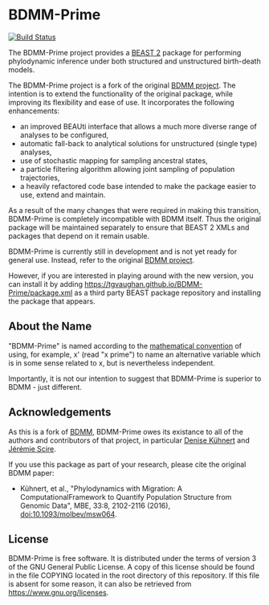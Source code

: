 BDMM-Prime
==========

[![Build Status](https://github.com/tgvaughan/BDMM-Prime/workflows/Unit%2Fintegration%20tests/badge.svg)](https://github.com/tgvaughan/BDMM-Prime/actions?query=workflow%3A%22Unit%2Fintegration+tests%22)

The BDMM-Prime project provides a [BEAST 2](http://www.beast2.org/) package for
performing phylodynamic inference under both structured and unstructured
birth-death models.

The BDMM-Prime project is a fork of the original
[BDMM project](https://github.com/denisekuehnert/bdmm).  The intention is to
extend the functionality of the original package, while improving its
flexibility and ease of use.  It incorporates the following enhancements:
- an improved BEAUti interface that allows a much more diverse range of analyses to be configured,
- automatic fall-back to analytical solutions for unstructured (single type) analyses,
- use of stochastic mapping for sampling ancestral states,
- a particle filtering algorithm allowing joint sampling of population trajectories,
- a heavily refactored code base intended to make the package easier to use,
  extend and maintain.

As a result of the many changes that were required in making this transition,
BDMM-Prime is completely incompatible with BDMM itself.  Thus the original
package will be maintained separately to ensure that BEAST 2 XMLs and packages
that depend on it remain usable.

BDMM-Prime is currently still in development and is not yet ready for general use.
Instead, refer to the original [BDMM project](https://github.com/denisekuehnert/bdmm).

However, if you are interested in playing around with the new version, you can install
it by adding https://tgvaughan.github.io/BDMM-Prime/package.xml as a third party
BEAST package repository and installing the package that appears.

About the Name
--------------

"BDMM-Prime" is named according to the
[mathematical convention](https://en.wikipedia.org/wiki/Prime_(symbol)) of using,
for example, x' (read "x prime") to name an alternative variable which is
in some sense related to x, but is nevertheless independent.

Importantly, it is not our intention to suggest that BDMM-Prime is superior
to BDMM - just different.

Acknowledgements
----------------

As this is a fork of [BDMM](https://github.com/denisekuehnert/bdmm),
BDMM-Prime owes its existance to all of the authors and contributors of
that project, in particular [Denise Kühnert](https://github.com/denisekuehnert/)
and [Jérémie Scire](https://github.com/jscire).

If you use this package as part of your research, please cite the
original BDMM paper:

* Kühnert, et al., "Phylodynamics with Migration: A
  ComputationalFramework to Quantify Population Structure from Genomic
  Data", MBE, 33:8, 2102-2116 (2016),
  [doi:10.1093/molbev/msw064](https://doi.org/10.1093/molbev/msw064).

License
-------

BDMM-Prime is free software.  It is distributed under the terms of version 3
of the GNU General Public License.  A copy of this license should
be found in the file COPYING located in the root directory of this repository.
If this file is absent for some reason, it can also be retrieved from
https://www.gnu.org/licenses.
